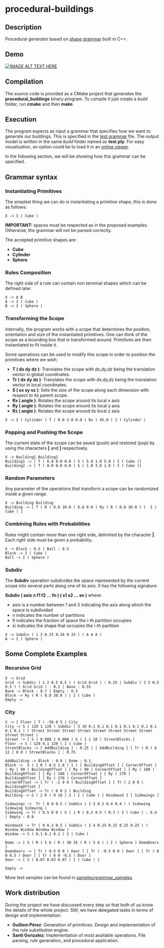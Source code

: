 # procedural-buildings
## Description
Procedural generator based on [shape grammar](https://citeseerx.ist.psu.edu/viewdoc/download?doi=10.1.1.112.183&rep=rep1&type=pdf) built in C++.

## Demo
[![IMAGE ALT TEXT HERE](https://img.youtube.com/vi/LCQWRYQ7m2Y/0.jpg)](https://youtu.be/LCQWRYQ7m2Y)

## Compilation

The source code is provided as a CMake project that generates the **procedural_buildings** binary program.
To compile it just create a _build_ folder, run **cmake** and then **make**.


## Execution

The program expects as input a grammar that specifies how we want to generate our buildings. This is specified in the [test.grammar](test.grammar) file.
The output model is written in the same _build_ folder named as **test.ply**. For easy visualization, an option could be to load it in an [online viewer](https://www.creators3d.com/online-viewer).

In the following section, we will be showing how this grammar can be specified.


## Grammar syntax

### Instantiating Primitives

The simplest thing we can do is instantiating a primitive shape, this is done as follows:

```
X -> I ( Cube )
```
**IMPORTANT:** spaces must be respected as in the proposed examples. Otherwise, the grammar will not be parsed correctly.

The accepted primitive shapes are:
* **Cube**
* **Cylinder**
* **Sphere**


### Rules Composition

The right side of a rule can contain non terminal shapes which can be defined later.

```
X -> A B
A -> I ( Cube )
B -> I ( Sphere )
```


### Transforming the Scope

Internally, the program works with a scope that determines the position, orientation and size of the instantiated primitives.
One can think of the scope as a bounding box that is transformed around.
Primitives are then instantiated to fit inside it.


Some operations can be used to modify this scope in order to position the primitives where we wish:

* **T ( dx dy dz )**: Translates the scope with *dx,dy,dz* being the translation vector in global coordinates.
* **Tr ( dx dy dz )**: Translates the scope with *dx,dy,dz* being the translation vector in local coordinates.
* **S ( sx sy sz )**: Sets the size of the scope along each dimension with respect to its parent scope.
* **Rx ( angle )**: Rotates the scope around its local x axis
* **Ry ( angle )**: Rotates the scope around its local y axis
* **Rz ( angle )**: Rotates the scope around its local z axis

```
X -> I ( Cylinder ) T ( 0.0 2.0 0.0 ) Rx ( 45.0 ) I ( Cylinder )
```


### Popping and Pushing the Scope

The current state of the scope can be saved (push) and restored (pop) by using the characters **[** and **]** respectively.

```
X -> Building1 Building2
Building1 -> [ T ( 8.0 0.0 0.0 ) S ( 5.0 1.0 5.0 ) I ( Cube )]
Building2 -> [ T ( 0.0 0.0 0.0 ) S ( 1.0 3.0 1.0 ) I ( Cube )]
```


### Random Parameters

Any parameter of the operations that transform a scope can be randomized inside a given range.

```
X -> Building Building
Building -> [ T ( R ( 0.0 10.0 ) 0.0 0.0 ) Ry ( R ( 0.0 30.0 ) )  I ( Cube ) ]
```


### Combining Rules with Probabilities

Rules might contain more than one right side, delimited by the character **|**.
Each right side must be given a probability.

```
X -> Block : 0.5 | Ball : 0.5
Block -> I ( Cube )
Ball -> I ( Sphere )
```


### Subdiv

The **Subdiv** operation subdivides the space represented by the current scope into several parts along one of its axis.
It has the following signature:

**Subdiv ( axis n f1 f2 ... fn ) ( s1 s2 ... sn )** where:
* axis is a number between 1 and 3 indicating the axis along which the space is subdivided
* n indicates the number of partitions
* fi indicates the fraction of space the i-th partition occupies
* si indicates the shape that occupies the i-th partition

```
X -> Subdiv ( 1 3 0.33 0.34 0.33 ) ( A A A )
A -> I ( Sphere )
```

## Some Complete Examples

### Recursive Grid

```
X -> Grid
Grid -> Subdiv ( 1 2 0.5 0.5 ) ( Grid Grid ) : 0.25 | Subdiv ( 3 2 0.5 0.5 ) ( Grid Grid ) : 0.2 | Base : 0.55
Base -> Block : 0.7 | Empty : 0.3
Block -> Ry ( R ( 0.0 30.0 ) ) I ( Cube )
Empty ->
```

### City
```
X -> [ Floor ] T ( -50 0 5 ) City
City -> S ( 120 1 120 ) Subdiv ( 3 10 0.1 0.1 0.1 0.1 0.1 0.1 0.1 0.1 0.1 0.1 ) ( Street Street Street Street Street Street Street Street Street Street )
Street -> [ S ( 0.008 1 0.008 ) S ( 1 1 10 ) StreetBlocks ]
Floor -> S ( 120 0.1 120 ) I ( Cube )
StreetBlocks -> [ AddBuilding ] : 0.25 | [ AddBuilding ] [ Tr ( R ( 6 12 ) 0 0 ) StreetBlocks ] : 0.75

AddBuilding -> Block : 0.9 | Dome : 0.1 
Block ->  S ( 1 R ( 0.5 1.0 ) 1 ) [ BuildingOffset ] [ CornerOffset ] [ Ry ( 90 ) BuildingOffset ] [ Ry ( 90 ) CornerOffset ] [ Ry ( 180 ) BuildingOffset ] [ Ry ( 180 ) CornerOffset ] [ Ry ( 270 ) BuildingOffset ] [ Ry ( 270 ) CornerOffset ]
CornerOffset -> [ Tr ( -2 0 0 ) BuildingOffset ] [ Tr ( 2 0 0 ) BuildingOffset ]
BuildingOffset -> Tr ( 0 0 2 ) Building
Building -> S ( 2 R ( 9 10 ) 2 ) I ( Cube ) [ WindowsX ] [ Sidewings ]

Sidewings ->  Tr ( 0 0 0.5 ) Subdiv ( 1 3 0.2 0.4 0.4 ) ( Sidewing Sidewing Sidewing )
Sidewing -> Tr ( 0.5 0 0 ) S ( 1 R ( 0.2 0.5 ) 0.3 ) I ( Cube ) : 0.4 | Empty : 0.6

WindowsX -> Tr ( 0 0.2 0.5 ) Subdiv ( 2 4 0.25 0.25 0.25 0.25 ) ( Window Window Window Window )
Window -> S ( 0.1 0.1 0.1 ) I ( Cube )

Dome -> [ S ( R ( 5 6 ) R ( 30 35 ) R ( 5 6 ) ) I ( Sphere ) DomeDoors ]
DomeDoors -> [ Tr ( 0.5 0 0 ) Door ] [ Tr ( -0.5 0 0 ) Door ] [ Tr ( 0 0 0.5 ) Door ] [ Tr ( 0 0 -0.5 ) Door ]
Door -> [ S ( 0.07 0.03 0.07 ) I ( Cube ) ]

Empty -> 
```

More test samples can be found in [samples/grammar_samples](samples/grammar_samples).
  
  
## Work distribution
During the project we have discussed every step so that both of us know the details of the whole project. Still, we have delegated tasks in terms of design and implementation:  
- **Guillem Pérez**: Generation of primitives. Design and implementation of the rule substitution engine.
- **Santi Gonzalez**: Implementation of most available operations. File parsing, rule generation, and procedural application.

